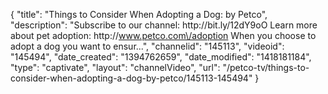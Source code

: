 {
    "title": "Things to Consider When Adopting a Dog: by Petco",
    "description": "Subscribe to our channel: http:\/\/bit.ly\/12dY9oO Learn more about pet adoption: http:\/\/www.petco.com\/adoption When you choose to adopt a dog you want to ensur...",
    "channelid": "145113",
    "videoid": "145494",
    "date_created": "1394762659",
    "date_modified": "1418181184",
    "type": "captivate",
    "layout": "channelVideo",
    "url": "\/petco-tv\/things-to-consider-when-adopting-a-dog-by-petco\/145113-145494"
}